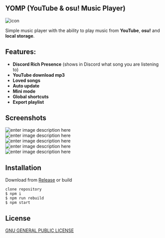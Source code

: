 <h2 id="yomp-youtube--osu-music-player">YOMP (YouTube &amp; osu! Music Player)</h2><img src="https://puu.sh/EkVK5.png" alt="icon">
<p>Simple music player with the ability to play music from <strong>YouTube</strong>, <strong>osu!</strong> and <strong>local storage</strong>.</p>
<h2 id="features">Features:</h2>
<ul>
<li><strong>Discord Rich Presence</strong> (shows in Discord what song you are listening to)</li>
<li><strong>YouTube download mp3</strong></li>
<li><strong>Loved songs</strong></li>
<li><strong>Auto update</strong></li>
<li><strong>Mini mode</strong></li>
<li><strong>Global shortcuts</strong></li>
<li><strong>Export playlist</strong></li>
</ul>
<h2 id="screenshots">Screenshots</h2>
<p><img src="https://puu.sh/EkVSq.png" alt="enter image description here"><br>
<img src="https://puu.sh/EkVYf.png" alt="enter image description here"><br>
<img src="https://puu.sh/EkVTJ.jpg" alt="enter image description here"><br>
<img src="https://puu.sh/EkVUL.png" alt="enter image description here"><br>
<img src="https://puu.sh/EkVVZ.png" alt="enter image description here"></p>
<h2 id="instalation">Installation</h2>
<p>Download from <a href="https://github.com/SGezha/osu-youtube-music-player/releases/latest">Release</a> or build</p>
<pre><code>clone repository
$ npm i
$ npm run rebuild
$ npm start
</code></pre>
<h2 id="license">License</h2>
<a href="https://github.com/SGezha/osu-youtube-music-player/blob/master/LICENSE">GNU GENERAL PUBLIC LICENSE</a>
